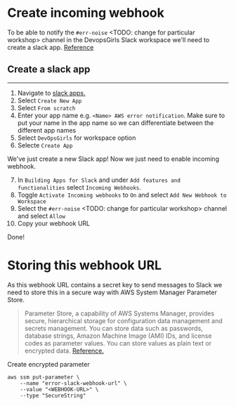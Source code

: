 # Create incoming webhook

To be able to notify the `#err-noise` <TODO: change for particular workshop> channel in the DevopsGirls Slack workspace we'll need to create a slack app. [Reference](https://api.slack.com/messaging/webhooks)

## Create a slack app
***
1. Navigate to [slack apps.](https://api.slack.com/apps)
2. Select `Create New App` 
3. Select `From scratch`
4. Enter your app name e.g. `<Name> AWS error notification`. Make sure to put your name in the app name so we can differentiate between the different app names
5. Select `DevOpsGirls` for workspace option
6. Selecte `Create App` 

We've just create a new Slack app! Now we just need to enable incoming webhook.

7. In `Building Apps for Slack` and under `Add features and functionalities` select `Incoming Webhooks`. 
8. Toggle `Activate Incoming webhooks` to `On` and select `Add New Webhook to Workspace`
9. Select the `#err-noise` <TODO: change for particular workshop> channel and select `Allow`
10. Copy your webhook URL

Done! 

# Storing this webhook URL 
As this webhook URL contains a secret key to send messages to Slack we need to store this in a secure way with AWS System Manager Parameter Store.

>Parameter Store, a capability of AWS Systems Manager, provides secure, hierarchical storage for configuration data management and secrets management. You can store data such as passwords, database strings, Amazon Machine Image (AMI) IDs, and license codes as parameter values. You can store values as plain text or encrypted data. [Reference.](https://docs.aws.amazon.com/systems-manager/latest/userguide/systems-manager-parameter-store.html)

Create encrypted parameter
```
aws ssm put-parameter \
    --name "error-slack-webhook-url" \
    --value "<WEBHOOK-URL>" \
    --type "SecureString"
```